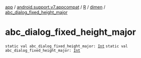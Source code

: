 [app](../../../index.md) / [android.support.v7.appcompat](../../index.md) / [R](../index.md) / [dimen](index.md) / [abc_dialog_fixed_height_major](./abc_dialog_fixed_height_major.md)

# abc_dialog_fixed_height_major

`static val abc_dialog_fixed_height_major: `[`Int`](https://kotlinlang.org/api/latest/jvm/stdlib/kotlin/-int/index.html)
`static val abc_dialog_fixed_height_major: `[`Int`](https://kotlinlang.org/api/latest/jvm/stdlib/kotlin/-int/index.html)